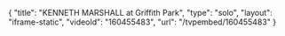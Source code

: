 {
    "title": "KENNETH MARSHALL at Griffith Park",
    "type": "solo",
    "layout": "iframe-static",
    "videoId": "160455483",
    "url": "\/tvpembed\/160455483"
}